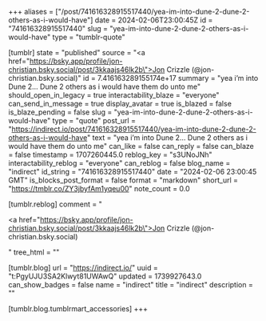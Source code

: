 +++
aliases = ["/post/741616328915517440/yea-im-into-dune-2-dune-2-others-as-i-would-have"]
date = 2024-02-06T23:00:45Z
id = "741616328915517440"
slug = "yea-im-into-dune-2-dune-2-others-as-i-would-have"
type = "tumblr-quote"

[tumblr]
state = "published"
source = "<a href=\"https://bsky.app/profile/jon-christian.bsky.social/post/3kkaajs46lk2b\">Jon Crizzle (@jon-christian.bsky.social)</a>"
id = 7.416163289155174e+17
summary = "yea i’m into Dune 2… Dune 2 others as i would have them do unto me"
should_open_in_legacy = true
interactability_blaze = "everyone"
can_send_in_message = true
display_avatar = true
is_blazed = false
is_blaze_pending = false
slug = "yea-im-into-dune-2-dune-2-others-as-i-would-have"
type = "quote"
post_url = "https://indirect.io/post/741616328915517440/yea-im-into-dune-2-dune-2-others-as-i-would-have"
text = "yea i&rsquo;m into Dune 2&hellip; Dune 2 others as i would have them do unto me"
can_like = false
can_reply = false
can_blaze = false
timestamp = 1707260445.0
reblog_key = "s3UNoJNh"
interactability_reblog = "everyone"
can_reblog = false
blog_name = "indirect"
id_string = "741616328915517440"
date = "2024-02-06 23:00:45 GMT"
is_blocks_post_format = false
format = "markdown"
short_url = "https://tmblr.co/ZY3jbyfAm1yqeu00"
note_count = 0.0

[tumblr.reblog]
comment = "<p><a href=\"https://bsky.app/profile/jon-christian.bsky.social/post/3kkaajs46lk2b\">Jon Crizzle (@jon-christian.bsky.social)</a></p>"
tree_html = ""

[tumblr.blog]
url = "https://indirect.io/"
uuid = "t:PgyUJU3SA2Klwyt81UWAwQ"
updated = 1739927643.0
can_show_badges = false
name = "indirect"
title = "indirect"
description = ""

[tumblr.blog.tumblrmart_accessories]
+++

